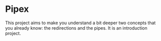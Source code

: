 # Pipex
This project aims to make you understand a bit deeper two concepts that you already know: the redirections and the pipes. It is an introduction project.
